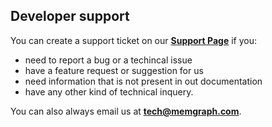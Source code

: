 ## Developer support

You can create a support ticket on our **[Support Page](https://airtable.com/shrcmWpvn74kudboV)** if you:
* need to report a bug or a techincal issue
* have a feature request or suggestion for us
* need information that is not present in out documentation
* have any other kind of technical inquery.

You can also always email us at **tech@memgraph.com**.